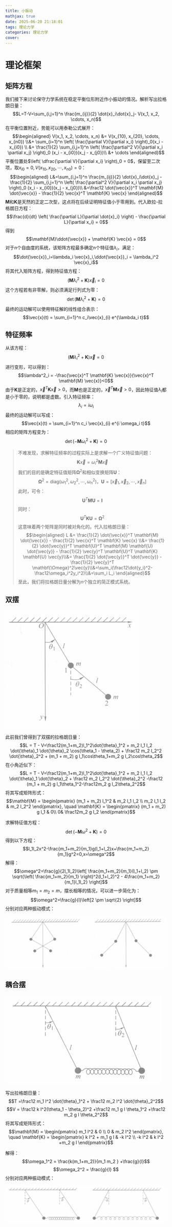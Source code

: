 ```yaml
---
title: 小振动
mathjax: true
date: 2025-06-20 21:18:01
tags: 理论力学
categories: 理论力学
cover:
---
```


# 理论框架
## 矩阵方程
我们接下来讨论保守力学系统在稳定平衡位形附近作小振动的情况。解析写出拉格朗日量：
$$L=T-V=\sum_{i,j=1}^n \frac{m_{ij}}{2} \dot{x}_i\dot{x}_j- V(x_1, x_2, \cdots, x_n)$$
在平衡位置附近，势能可以用泰勒公式展开：
$$\begin{aligned}
V(x_1, x_2, \cdots, x_n) &= V(x_{10}, x_{20}, \cdots, x_{n0}) \\&+ \sum_{i=1}^n \left( \frac{\partial V}{\partial x_i} \right)_0(x_i - x_{i0}) \\
&+ \frac{1}{2} \sum_{i,j=1}^n \left( \frac{\partial^2 V}{\partial x_i \partial x_j} \right)_0 (x_i - x_{i0})(x_j - x_{j0})\\
&+ \cdots
\end{aligned}$$
平衡位置处$\left( \dfrac{\partial V}{\partial x_i} \right)_0 = 0$，保留至二次项，取$x_{i0}=0,V(x_{10}, x_{20}, \cdots, x_{n0}) =0$：
$$\begin{aligned}
L&=\sum_{i,j=1}^n \frac{m_{ij}}{2} \dot{x}_i\dot{x}_j - \frac{1}{2} \sum_{i,j=1}^n \left( \frac{\partial^2 V}{\partial x_i \partial x_j} \right)_0 (x_i - x_{i0})(x_j - x_{j0})\\
&=\frac12 \dot{\vec{x}}^T \mathbf{M} \dot{\vec{x}} - \frac{1}{2} \vec{x}^T \mathbf{K} \vec{x}
\end{aligned}$$
$\mathbf{M}$和$\mathbf{K}$是天然的正定二次型，这点将在后续证明特征值小于零用到。代入欧拉-拉格朗日方程：
$$\frac{d}{dt} \left( \frac{\partial L}{\partial \dot{x}_i} \right) - \frac{\partial L}{\partial x_i} = 0$$
得到
$$\mathbf{M}\ddot{\vec{x}} + \mathbf{K} \vec{x} = 0$$
对于$n$个自由度的系统，该矩阵方程最多确定n个特征值$\lambda_i$，满足：
$$\dot{\vec{x}}_i=\lambda_i \vec{x}_i,\ddot{\vec{x}}_i = \lambda_i^2 \vec{x}_i$$
将其代入矩阵方程，得到特征值方程：
$$(\mathbf{M} \lambda_i^2 + \mathbf{K})\vec{x}_i = 0$$
这个方程若有非零解，则必须满足行列式为零：
$$\det(\mathbf{M} \lambda_i^2 + \mathbf{K}) = 0$$
最终的运动解可以使用特征解的线性组合表示：
$$\vec{x}(t) = \sum_{i=1}^n c_i\vec{x}_{i} e^{\lambda_i t}$$

## 特征频率
从该方程：
$$(\mathbf{M} \lambda_i^2 + \mathbf{K})\vec{x} = 0$$
进行变形，可以得到：
$$\lambda^2_i = -\frac{\vec{x}^T \mathbf{K} \vec{x}}{\vec{x}^T \mathbf{M} \vec{x}}<0$$
由于$\mathbf{K}$是正定的，$\vec{x}^T \mathbf{K} \vec{x}>0$，而$\mathbf{M}$也是正定的，$\vec{x}^T \mathbf{M} \vec{x}>0$，因此特征值$\lambda_i$都是小于零的，说明都是虚数。引入特征频率：
$$\lambda_i = i \omega_i$$
最终的运动解可以写成：
$$\vec{x}(t) = \sum_{i=1}^n c_i \vec{x}_{i} e^{i \omega_i t}$$
相应的矩阵方程变为：
$$\det(-\mathbf{M} \omega_i^2 + \mathbf{K}) = 0$$

> 不难发现，求解特征频率的过程实际上是求解一个广义特征值问题：
> $$\mathbf{K}\vec{x}=\omega_i^2\mathbf{M}\vec{x} $$
> 我们的目的是确定特征值矩阵$\mathbf{\Omega}^2$和相似变换矩阵$\mathbf{U}$：
> $$\mathbf{\Omega}^2 = \text{diag}(\omega_1^2, \omega_2^2, \cdots, \omega_n^2)，\mathbf{U}=[\vec{x}_1, \vec{x}_2, \cdots, \vec{x}_n]$$
> 此时，可令：
> $$\mathbf{U}^T \mathbf{M} \mathbf{U} = \mathbf{I}$$
> 同时：
> $$\mathbf{U}^T \mathbf{K} \mathbf{U} = \mathbf{\Omega}^2$$
> 这意味着两个矩阵是同时被对角化的。代入拉格朗日量：
> $$\begin{aligned}
> L &= \frac{1}{2} \dot{\vec{x}}^T \mathbf{M} \dot{\vec{x}} - \frac{1}{2} \vec{x}^T \mathbf{K} \vec{x} \\&= \frac{1}{2} \dot{\vec{y}}^T \mathbf{U}^T \mathbf{M} \mathbf{U} \dot{\vec{y}} - \frac{1}{2} \vec{y}^T \mathbf{U}^T \mathbf{K} \mathbf{U} \vec{y}\\&= \frac{1}{2} \dot{\vec{y}}^T \dot{\vec{y}} - \frac{1}{2} \vec{y}^T \mathbf{\Omega}^2\vec{y}\\&=\sum_i(\frac12\dot{y_i}^2-\frac12\omega_i^2y_i^2)\\&=\sum_i L_i
> \end{aligned}$$
> 至此，我们将拉格朗日量分解为$n$个独立的简正模式系统。

## 双摆

![alt](/img/理论力学/双摆.png)

此前我们曾得到了双摆的拉格朗日量：
$$L = T - V=\frac12(m_1+m_2)l_1^2\dot{\theta}_1^2 + m_2 l_1 l_2 \dot{\theta}_1 \dot{\theta}_2 \cos(\theta_1 - \theta_2) + \frac12 m_2 l_2^2 \dot{\theta}_2^2 + (m_1 + m_2) g l_1\cos\theta_1+m_2 g l_2\cos\theta_2$$
在小角近似下：
$$L = T - V=\frac12(m_1+m_2)l_1^2\dot{\theta}_1^2 + m_2 l_1 l_2 \dot{\theta}_1 \dot{\theta}_2  + \frac12 m_2 l_2^2 \dot{\theta}_2^2 -\frac12 (m_1 + m_2) g l_1\theta_1^2-\frac12m_2 g l_2\theta_2^2$$
将其写成矩阵形式：
$$\mathbf{M} = \begin{pmatrix}
(m_1 + m_2) l_1^2 & m_2 l_1 l_2 \\
m_2 l_1 l_2  & m_2 l_2^2
\end{pmatrix}, \quad \mathbf{K} = \begin{pmatrix}
(m_1 + m_2) g l_1 & 0\\
0& \frac12m_2 g l_2
\end{pmatrix}$$

求解特征值方程：
$$\det(-\mathbf{M} \omega^2 + \mathbf{K}) = 0$$
得到以下方程：
$$l_1l_2x^2-\frac{m_1+m_2}{m_1}g(l_1+l_2)x+\frac{m_1+m_2}{m_1}g^2=0,x=\omega^2$$
解得：
$$\omega^2=\frac{g}{2l_1l_2}\left[ \frac{m_1+m_2}{m_1}(l_1+l_2) \pm \sqrt{\left( \frac{m_1+m_2}{m_1} \right)^2(l_1+l_2)^2 - 4\frac{m_1+m_2}{m_1}l_1l_2} \right]$$
对于质量相等$m_1=m_2=m$，摆长相等的情况，可以进一步简化为：
$$\omega^2=\frac{g}{l}\left[2 \pm \sqrt{2} \right]$$
分别对应两种振动模式：

![alt](/img/理论力学/双摆模式.png)


## 耦合摆

![alt](/img/理论力学/耦合摆.png)

写出拉格朗日量：
$$T =\frac12 m_1 l^2 \dot{\theta}_1^2 + \frac12 m_2 l^2 \dot{\theta}_2^2$$
$$V = \frac12 k l^2(\theta_1 - \theta_2)^2 +\frac12 m_1 g l \theta_1^2 +\frac12 m_2 g l \theta_2^2$$
将其写成矩阵形式：
$$\mathbf{M} = \begin{pmatrix}
m_1 l^2 & 0 \\
0 & m_2 l^2
\end{pmatrix}, \quad \mathbf{K} = \begin{pmatrix}
k l^2 + m_1 g l & -k l^2 \\
-k l^2 & k l^2 +m_2 g l
\end{pmatrix}$$

解得：
$$\omega_1^2 = \frac{k(m_1+m_2)}{m_1  m_2 } +\frac{g}{l}$$
$$\omega_2^2 = \frac{g}{l} $$
分别对应两种振动模式：

![alt](/img/理论力学/耦合摆模式.png)